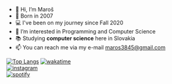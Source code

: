 - 👋 Hi, I’m Maroš
- 👶 Born in 2007
- 💻 I've been on my journey since Fall 2020
- 👀 I’m interested in Programming and Computer Science
- 📚 Studying **computer science** here in Slovakia
- 📫 You can reach me via my e-mail <maros3845@gmail.com>


[![Top Langs](https://github-readme-stats.vercel.app/api/top-langs/?username=zekosnb&layout=donut-vertical)](https://github.com/zekosnb/github-readme-stats)
[![wakatime](https://wakatime.com/badge/user/018c6c72-8637-4353-8bef-72d765e51c74.svg)](https://wakatime.com/@018c6c72-8637-4353-8bef-72d765e51c74) <br>
[![instagram](https://badgen.net/badge/Instagram/@_ozeko/E1306C)](https://www.instagram.com/_ozeko/) <br>
[![spotify](https://badgen.net/badge/Spotify/Maroš/1DB954)](https://open.spotify.com/user/maros384?si=8633a2cdd0864bba)  
